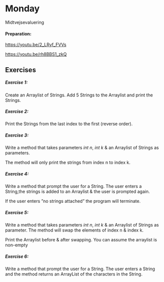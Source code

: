 # Monday

Midtvejsevaluering

#### Preparation: 

https://youtu.be/2_LRyf_FVVs

https://youtu.be/rh8BBS1_zkQ

## Exercises

##### Exercise 1:

Create an Arraylist of Strings. Add 5 Strings to the Arraylist and print the Strings.

##### Exercise 2:

Print the Strings from the last index to the first (reverse order).

##### Exercise 3:

Write a method that takes parameters *int n*, *int k* & an Arraylist of Strings as parameters.

The method will only print the strings from index n to index k.

##### Exercise 4: 

Write a method that prompt the user for a String.  The user enters a String,the strings is added to an Arraylist & the user is prompted again.  

If the user enters ”no strings attached” the program will terminate.

##### Exercise 5:

Write a method that takes parameters *int n*, *int k* & an Arraylist of Strings as parameter. The method will swap the elements of index n & index k. 

Print the Arraylist before & after swapping. You can assume the arraylist is non-empty

##### Exercise 6: 

Write a method that prompt the user for a String. The user enters a String and the method returns an ArrayList of the characters in the String.
